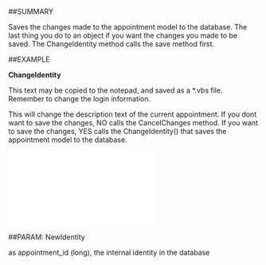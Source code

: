 

##SUMMARY

Saves the changes made to the appointment model to the database. The last thing you do to an object if you want the changes you made to be saved. The ChangeIdentity method calls the save method first.


##EXAMPLE

**ChangeIdentity**

This text may be copied to the notepad, and saved as a *.vbs file. Remember to change the login information.

This will change the description text of the current appointment. If you dont want to save the changes, NO calls the CancelChanges method. If you want to save the changes, YES calls the ChangeIdentity() that saves the appointment model to the database.

![](../../Examples/vbs/SOAppointment.CancelChanges.vbs.txt)







##PARAM: NewIdentity

as appointment_id (long), the internal identity in the database



